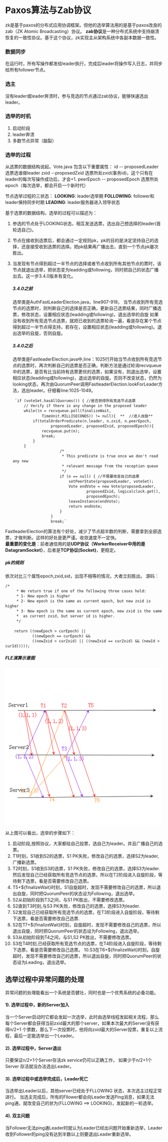 # Paxos算法与Zab协议
zk是基于paxos的分布式应用协调框架。但他的选举算法用的是基于paxos改良的zab（ZK Atomic Broadcasting）协议。
**zab协议**是一种分布式系统中支持崩溃恢复的一致性协议。基于这个协议，zk实现主从架构系统中各副本数据一致性。
### 数据同步
在运行时，所有写操作都发给leader执行，完成后leader将操作写入日志，并同步给所有follower节点。
###  选主
没有leader或leader奔溃时，参与竞选的节点通过zab协议，能够快速选出leader。

### 选举的时机
1. 启动阶段
2. leader奔溃
3. 多数节点异常（脑裂）

### 选举的过程
从选票的数据结构说起。Vote.java 包含以下重要属性：
		id -- proposedLeader 选票选谁做leader
		zxid --proposedZxid	 选票所处zxid(事务id)，这个只有在leader的每次写操作成功后，才会+1.
		peerEpoch -- proposedEpoch 选票所处epoch（每次选举，都会开启一个新时代）
	
节点选举过程的三状态：
**LOOKING**: leader选举期
**FOLLOWING**: follower和leader保持同步时期
**LEADING**: leader服务器进入领导状态

基于选票的数据结构，选举的过程可以描述为：
1. 参选的节点处于LOOKING状态，相互发送选票，选出自己想选择的leader(首轮选自己)。
2. 节点在接收到选票后，都会通过一定规则pk，pk的目的是决定坚持自己的选择，还是接受收到选票的选择。把pk结果再广播出去，直到一个节点pk屡次胜出。
3. 当发现有节点得到超过一半节点的选择或者节点收到所有其他节点的票时，该节点就退出选举，把状态变为leadding或following，同时把自己的状态广播出去。这一步3.4.0版本有变化。
	##### 3.4.0之前
	选举类是AuthFastLeaderElection.java，line907-918，
当节点收到所有竞选节点的选票时，则判断自己的选择是否正确，更新自己选票结果，同时广播选票，修改状态，设置相应状态(leadding或following)，退出选举的自旋
如果没有收到所有竞选节点选票，就把已收到的选票轮询一遍，看是存在某个节点得到超过一半节点得支持，若存在，设置相应状态(leadding或following)。退出选举的自旋，否则自旋。
	##### 3.4.0之后
	选举类是FastleaderElection.java中,line：1025行开始当节点收到所有竞选节点的选票时，再次判断自己的选票是否正确，判断方法是通过轮询recvqueue中的选票，是否有比当前持有选票更优的选票，如果没有，则退出选举，设置相应状态(leadding或following)，退出选举的自旋。否则不改变状态，仍然为looking状态，再次由QuorumPeer调用FastleaderElection.lookForLeader方法，选出leader。仔细看line:1025-1049。  
			
			
		`if (voteSet.hasAllQuorums()) { //是否获得所有竞选节点选票
			// Verify if there is any change in the proposed leader
			while((n = recvqueue.poll(finalizeWait,
					TimeUnit.MILLISECONDS)) != null){  **  //进入自旋**
				if(totalOrderPredicate(n.leader, n.zxid, n.peerEpoch,
						proposedLeader, proposedZxid, proposedEpoch)){
					recvqueue.put(n);
					break;
				}
			}
                            /*
                             * This predicate is true once we don't read any new
                             * relevant message from the reception queue
                             */
                            if (n == null) { //不需要改变自己的选票
                                setPeerState(proposedLeader, voteSet);
                                Vote endVote = new Vote(proposedLeader,
                                        proposedZxid, logicalclock.get(), 
                                        proposedEpoch);
                                leaveInstance(endVote);
                                return endVote;
                            }
                        }
                        break;`
FastleaderElection的算法有个好处，减少了节点超半数的判断，需要拿到全部选票，才做判断。这样的好处是更严谨。收敛速度不一定快。   
**最重要的变化是**：前者通信用的是**UDP协议（WorkerReceiver中用的是DatagramSocket）**，后者是**TCP协议(Socket)**，更稳定。
##### pk的规则   
依次对比三个属性epoch,zxid,sid，出现不相等的情况，大者立刻胜出。
源码：

	/*
         * We return true if one of the following three cases hold:
         * 1- New epoch is higher
         * 2- New epoch is the same as current epoch, but new zxid is higher
         * 3- New epoch is the same as current epoch, new zxid is the same
         *  as current zxid, but server id is higher.
         */

        return ((newEpoch > curEpoch) ||
                ((newEpoch == curEpoch) &&
                ((newZxid > curZxid) || ((newZxid == curZxid) && (newId > curId)))));
##### FLE演算示意图
[![FLE选举演算示意图](https://github.com/flysnow911/Blogs/blob/master/imgs/FLE%E9%80%89%E4%B8%BE%E6%BC%94%E7%AE%97%E5%9B%BE.png "FLE选举演算示意图")](https://github.com/flysnow911/Blogs/blob/master/imgs/FLE%E9%80%89%E4%B8%BE%E6%BC%94%E7%AE%97%E5%9B%BE.png "FLE选举演算示意图")   

从上图可以看出，选举的步骤如下：
1. 启动阶段,按照协议，大家都给自己投票，选自己为leader。并且广播自己的选票。
2. T1时刻，S1收到S2的选票，S1 PK失败，修改自己的选票，选择S2为leader,广播新选票。
3. T2时刻，S1收到S3的选票，S1 PK失败，修改自己的选票，选择S3为leader.然后发现自己已经获取所有竞选节点的选票，所以在T2阶段进入自旋阶段，等待剩下选票，看是否需要修改自己选票。
4. T5+${finalizeWait}时刻，S1自旋超时，发现不需要修改自己的选票，所以退出自旋，同时把QuorumPeer的状态设为Following，退出选举。 
5. S2从初始阶段到T3之间，与S1 PK胜出，不需要修改选票。
6. S2直到T3时刻,与S3 PK失败，修改自己的选票，选择S3为leader.   
7. S2发现自己已经获取所有竞选节点的选票，在T3阶段进入自旋阶段，等待剩下选票，看是否需要修改自己选票.
8. S2在T7+${finalizeWait}时刻，自旋超时，发现不需要修改自己的选票，所以退出自旋，同时把QuorumPeer的状态设为Following，退出选举。  
8. S3从初始阶段到T4之间，与S1,S2 PK胜出，不需要修改选票。  
9. S3在T4时刻,已经获取所有竞选节点的选票，在T4阶段进入自旋阶段，等待剩下选票，看是否需要修改自己选票。
10.S3在T6+${finalizeWait}时刻，自旋超时，发现不需要修改自己的选票，所以退出自旋，同时把QuorumPeer的状态设为Leading，退出选举。

## 选举过程中异常问题的处理
异常问题的处理能看出一个系统是否健壮，同时也是一个优秀系统的必备功能。
#### 1). 选举过程中，新的Server加入
当一个Server启动时它都会发起一次选举，此时由选举线程发起相关流程，那么每个Server都会获得当前zxid最大的那个server，如果本次最大的Server没有获得n/2+1 个票数，那么下一次投票时，他将向zxid最大的Server投票，重复以上流程，最后一定能选举出一个Leader。
#### 2). 选举过程中，Server退出  
只要保证n/2+1个Server存活zk service仍可以正确工作，
如果少于n/2+1个Server 存活就没办法选出Leader。
#### 3). 选举过程中或选举完成后，Leader死亡  
当选举出Leader以后，其他server已经处于FLLOWING 状态，本次选主过程正常进行。
当选主完成后，所有的Fllower都会向Leader发送Ping消息，如果无法ping通，就改变自己的状为(FLLOWING ==> LOOKING)，发起新的一轮选举。
#### 4). 双主问题  
当Follower无法ping通Leader时就认为Leader已经出问题开始重新选举，Leader收到Follower的ping没有达到半数以上则要退出Leader重新选举。



